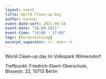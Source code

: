 ```yaml
---
layout: event
title: World Clean-up Day
author: karenp
event-date-sort: 2021-09-18
event-date: "18.09.2021"
event-time: "14:00 - 17:00"
tags: [Veranstaltung]
excerpt_separator: <!--mehr-->
---
```


World Clean-up day im Volkspark Wilmersdorf<!--mehr-->

Treffpunkt: Friedrich-Ebert-Oberschule,  
Blissestr. 22, 10713 Berlin
